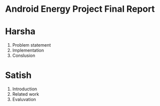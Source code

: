 # Android Energy Project Final Report

# Harsha
1) Problem statement
2) Implementation
3) Conslusion

# Satish
1) Introduction
2) Related work
3) Evaluvation

